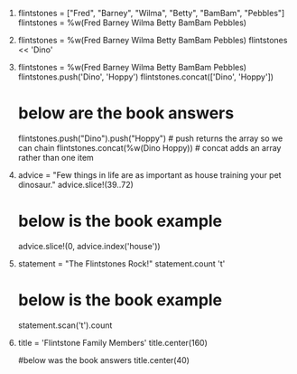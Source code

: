 1. flintstones = ["Fred", "Barney", "Wilma", "Betty", "BamBam", "Pebbles"]
   flintstones = %w(Fred Barney Wilma Betty BamBam Pebbles)

2. flintstones = %w(Fred Barney Wilma Betty BamBam Pebbles)
   flintstones << 'Dino'

3. flintstones = %w(Fred Barney Wilma Betty BamBam Pebbles)
   flintstones.push('Dino', 'Hoppy')
   flintstones.concat(['Dino', 'Hoppy'])

   # below are the book answers
   flintstones.push("Dino").push("Hoppy")   # push returns the array so we can chain
   flintstones.concat(%w(Dino Hoppy))  # concat adds an array rather than one item

4. advice = "Few things in life are as important as house training your pet dinosaur."
   advice.slice!(39..72)
   <!-- advice.slice!(/house.*/) -->

   # below is the book example
   advice.slice!(0, advice.index('house'))

5. statement = "The Flintstones Rock!"
   statement.count 't'

   # below is the book example
   statement.scan('t').count

6. title = 'Flintstone Family Members'
   title.center(160)  

   #below was the book answers
    title.center(40) 
